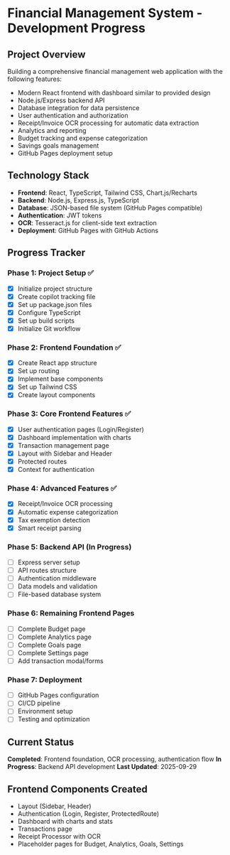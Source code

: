 # Financial Management System - Development Progress

## Project Overview
Building a comprehensive financial management web application with the following features:
- Modern React frontend with dashboard similar to provided design
- Node.js/Express backend API
- Database integration for data persistence
- User authentication and authorization
- Receipt/Invoice OCR processing for automatic data extraction
- Analytics and reporting
- Budget tracking and expense categorization
- Savings goals management
- GitHub Pages deployment setup

## Technology Stack
- **Frontend**: React, TypeScript, Tailwind CSS, Chart.js/Recharts
- **Backend**: Node.js, Express.js, TypeScript
- **Database**: JSON-based file system (GitHub Pages compatible)
- **Authentication**: JWT tokens
- **OCR**: Tesseract.js for client-side text extraction
- **Deployment**: GitHub Pages with GitHub Actions

## Progress Tracker

### Phase 1: Project Setup ✅
- [x] Initialize project structure
- [x] Create copilot tracking file
- [x] Set up package.json files
- [x] Configure TypeScript
- [x] Set up build scripts
- [x] Initialize Git workflow

### Phase 2: Frontend Foundation ✅
- [x] Create React app structure
- [x] Set up routing
- [x] Implement base components
- [x] Set up Tailwind CSS
- [x] Create layout components

### Phase 3: Core Frontend Features ✅
- [x] User authentication pages (Login/Register)
- [x] Dashboard implementation with charts
- [x] Transaction management page
- [x] Layout with Sidebar and Header
- [x] Protected routes
- [x] Context for authentication

### Phase 4: Advanced Features ✅
- [x] Receipt/Invoice OCR processing
- [x] Automatic expense categorization
- [x] Tax exemption detection
- [x] Smart receipt parsing

### Phase 5: Backend API (In Progress)
- [ ] Express server setup
- [ ] API routes structure
- [ ] Authentication middleware
- [ ] Data models and validation
- [ ] File-based database system

### Phase 6: Remaining Frontend Pages
- [ ] Complete Budget page
- [ ] Complete Analytics page
- [ ] Complete Goals page
- [ ] Complete Settings page
- [ ] Add transaction modal/forms

### Phase 7: Deployment
- [ ] GitHub Pages configuration
- [ ] CI/CD pipeline
- [ ] Environment setup
- [ ] Testing and optimization

## Current Status
**Completed**: Frontend foundation, OCR processing, authentication flow
**In Progress**: Backend API development
**Last Updated**: 2025-09-29

## Frontend Components Created
- Layout (Sidebar, Header)
- Authentication (Login, Register, ProtectedRoute)
- Dashboard with charts and stats
- Transactions page
- Receipt Processor with OCR
- Placeholder pages for Budget, Analytics, Goals, Settings